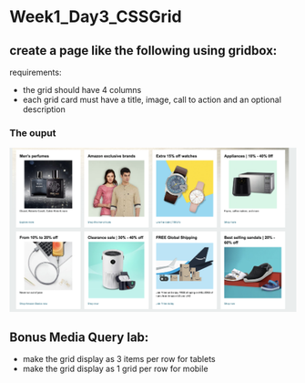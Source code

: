 # Week1_Day3_CSSGrid
## create a page like the following using gridbox:
requirements:
- the grid should have 4 columns
- each grid card must have a title, image, call to action and an optional description

### The ouput
![output](images/Output.png)

## Bonus Media Query lab:
- make the grid display as 3 items per row for tablets
- make the grid display as 1 grid per row for mobile
